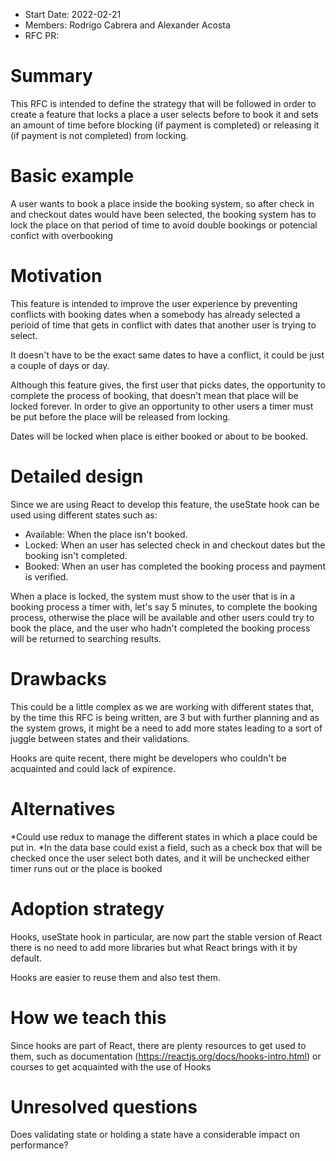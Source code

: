 - Start Date: 2022-02-21
- Members: Rodrigo Cabrera and Alexander Acosta
- RFC PR: 

# Summary

This RFC is intended to define the strategy that will be followed in order to create a feature that locks a place 
a user selects before to book it and sets an amount of time before blocking (if payment is completed) or 
releasing it (if payment is not completed) from locking.

# Basic example

A user wants to book a place inside the booking system, so after check in and checkout dates would have been selected,
the booking system has to lock the place on that period of time to avoid double bookings or potencial confict with overbooking

# Motivation

This feature is intended to improve the user experience by preventing conflicts with booking dates when a somebody has already selected 
a perioid of time that gets in conflict with dates that another user is trying to select.

It doesn't have to be the exact same dates to have a conflict, it could be just a couple of days or day.

Although this feature gives, the first user that picks dates, the opportunity to complete the process of booking, that doesn't mean that
place will be locked forever. In order to give an opportunity to other users a timer must be put before the place will be released from locking.

Dates will be locked when place is either booked or about to be booked.


# Detailed design

Since we are using React to develop this feature, the useState hook can be used using different states such as:

+ Available: When the place isn't booked.
+ Locked: When an user has selected check in and checkout dates but the booking isn't completed.
+ Booked: When an user has completed the booking process and payment is verified.

When a place is locked, the system must show to the user that is in a booking process a timer with, let's say 5 minutes, to complete the booking process,
otherwise the place will be available and other users could try to book the place, and the user who hadn't completed the booking process 
will be returned to searching results.


# Drawbacks

This could be a little complex as we are working with different states that, by the time this RFC is being written, are 3 but with further planning 
and as the system grows, it might be a need to add more states leading to a sort of juggle between states and their validations.

Hooks are quite recent, there might be developers who couldn't be acquainted and could lack of expirence.

# Alternatives

*Could use redux to manage the different states in which a place could be put in.
*In the data base could exist a field, such as a check box that will be checked once the user select both dates, and it will be unchecked either timer 
runs out or the place is booked

# Adoption strategy

Hooks, useState hook in particular, are now part the stable version of React there is no need to add more libraries but what React
brings with it by default. 

Hooks are easier to reuse them and also test them.

# How we teach this

Since hooks are part of React, there are plenty resources to get used to them, such as documentation (https://reactjs.org/docs/hooks-intro.html) 
or courses to get acquainted with the use of Hooks

# Unresolved questions

Does validating state or holding a state have a considerable impact on performance?
